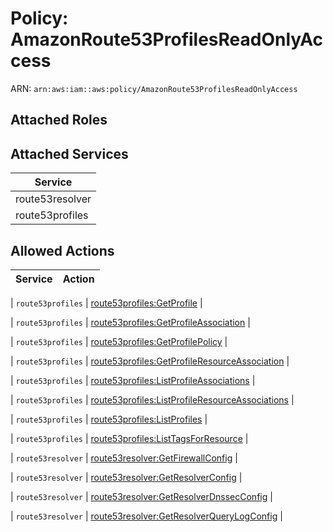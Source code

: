 # Policy: AmazonRoute53ProfilesReadOnlyAccess

ARN: `arn:aws:iam::aws:policy/AmazonRoute53ProfilesReadOnlyAccess`

## Attached Roles

## Attached Services

| Service |
|---------|
| route53resolver |
| route53profiles |

## Allowed Actions

| Service | Action |
|:-------:|--------|

| `route53profiles` | [route53profiles:GetProfile](../actions.md#route53profiles:getprofile) |

| `route53profiles` | [route53profiles:GetProfileAssociation](../actions.md#route53profiles:getprofileassociation) |

| `route53profiles` | [route53profiles:GetProfilePolicy](../actions.md#route53profiles:getprofilepolicy) |

| `route53profiles` | [route53profiles:GetProfileResourceAssociation](../actions.md#route53profiles:getprofileresourceassociation) |

| `route53profiles` | [route53profiles:ListProfileAssociations](../actions.md#route53profiles:listprofileassociations) |

| `route53profiles` | [route53profiles:ListProfileResourceAssociations](../actions.md#route53profiles:listprofileresourceassociations) |

| `route53profiles` | [route53profiles:ListProfiles](../actions.md#route53profiles:listprofiles) |

| `route53profiles` | [route53profiles:ListTagsForResource](../actions.md#route53profiles:listtagsforresource) |

| `route53resolver` | [route53resolver:GetFirewallConfig](../actions.md#route53resolver:getfirewallconfig) |

| `route53resolver` | [route53resolver:GetResolverConfig](../actions.md#route53resolver:getresolverconfig) |

| `route53resolver` | [route53resolver:GetResolverDnssecConfig](../actions.md#route53resolver:getresolverdnssecconfig) |

| `route53resolver` | [route53resolver:GetResolverQueryLogConfig](../actions.md#route53resolver:getresolverquerylogconfig) |
